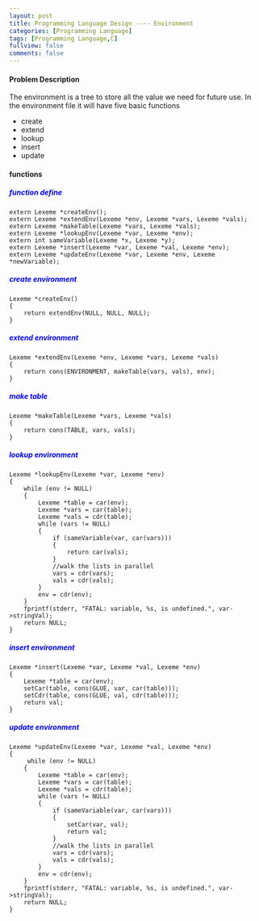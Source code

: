 ```yaml
---
layout: post
title: Programming Language Design ---- Environment
categories: [Programming Language]
tags: [Programming Language,C]
fullview: false
comments: false
---
```

#### Problem Description
The environment is a tree to store all the value we need for future use.
In the environment file it will have five basic functions

- create
- extend
- lookup
- insert
- update

#### functions
##### <span style="color:blue"> function define </span>
```
extern Lexeme *createEnv();
extern Lexeme *extendEnv(Lexeme *env, Lexeme *vars, Lexeme *vals);
extern Lexeme *makeTable(Lexeme *vars, Lexeme *vals);
extern Lexeme *lookupEnv(Lexeme *var, Lexeme *env);
extern int sameVariable(Lexeme *x, Lexeme *y);
extern Lexeme *insert(Lexeme *var, Lexeme *val, Lexeme *env);
extern Lexeme *updateEnv(Lexeme *var, Lexeme *env, Lexeme *newVariable);
```

##### <span style="color:blue">create environment </span>
```
Lexeme *createEnv()
{
    return extendEnv(NULL, NULL, NULL);
}
```

##### <span style="color:blue">extend environment </span>
```
Lexeme *extendEnv(Lexeme *env, Lexeme *vars, Lexeme *vals)
{
    return cons(ENVIRONMENT, makeTable(vars, vals), env);
}
```

##### <span style="color:blue">make table </span>
```
Lexeme *makeTable(Lexeme *vars, Lexeme *vals)
{
    return cons(TABLE, vars, vals);
}
```

##### <span style="color:blue">lookup environment </span>
```
Lexeme *lookupEnv(Lexeme *var, Lexeme *env)
{
    while (env != NULL)
    {
        Lexeme *table = car(env);
        Lexeme *vars = car(table);
        Lexeme *vals = cdr(table);
        while (vars != NULL)
        {
            if (sameVariable(var, car(vars)))
            {
                return car(vals);
            }
            //walk the lists in parallel
            vars = cdr(vars);
            vals = cdr(vals);
        }
        env = cdr(env);
    }
    fprintf(stderr, "FATAL: variable, %s, is undefined.", var->stringVal);
    return NULL;
}
```
##### <span style="color:blue">insert environment </span>
```
Lexeme *insert(Lexeme *var, Lexeme *val, Lexeme *env)
{
    Lexeme *table = car(env);
    setCar(table, cons(GLUE, var, car(table)));
    setCdr(table, cons(GLUE, val, cdr(table)));
    return val;
}
```
##### <span style="color:blue">update environment </span>
```
Lexeme *updateEnv(Lexeme *var, Lexeme *val, Lexeme *env)
{
     while (env != NULL)
    {
        Lexeme *table = car(env);
        Lexeme *vars = car(table);
        Lexeme *vals = cdr(table);
        while (vars != NULL)
        {
            if (sameVariable(var, car(vars)))
            {   
                setCar(var, val);
                return val;
            }
            //walk the lists in parallel
            vars = cdr(vars);
            vals = cdr(vals);
        }
        env = cdr(env);
    }
    fprintf(stderr, "FATAL: variable, %s, is undefined.", var->stringVal);
    return NULL;
}
```
